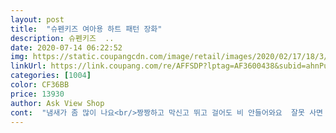 ```yaml
---
layout: post 
title:  "슈펜키즈 여아용 하트 패턴 장화" 
description: 슈펜키즈  ..
date: 2020-07-14 06:22:52 
img: https://static.coupangcdn.com/image/retail/images/2020/02/17/18/3/d2b874d7-ca22-4ac2-8925-610bb2486a16.jpg 
linkUrl: https://link.coupang.com/re/AFFSDP?lptag=AF3600438&subid=ahnPublicAsk&pageKey=1491728856&itemId=2560769600&vendorItemId=70276565880&traceid=V0-113-3c039f6d46065049 
categories: [1004] 
color: CF36BB 
price: 13930 
author: Ask View Shop 
cont:  "냄새가 좀 많이 나요<br/>짱짱하고 막신고 뛰고 걸어도 비 안들어와요  잘못 사면 새거든요ㅜㅜ 아이가 비안오는날도 신고싶어하는게 함정... <br/>.<br/>❤️<br/>평상시 170mm신는 아이 넉넉하게 180주문했는데 잘 맞아요.<br/><br/>" 
---
```

